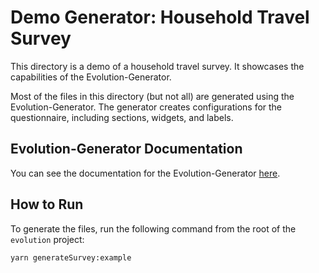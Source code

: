 # Demo Generator: Household Travel Survey

This directory is a demo of a household travel survey. It showcases the capabilities of the Evolution-Generator.

Most of the files in this directory (but not all) are generated using the Evolution-Generator. The generator creates configurations for the questionnaire, including sections, widgets, and labels.

## Evolution-Generator Documentation

You can see the documentation for the Evolution-Generator [here](../../packages/evolution-generator/README.md).

## How to Run

To generate the files, run the following command from the root of the `evolution` project:

```bash
yarn generateSurvey:example
```
